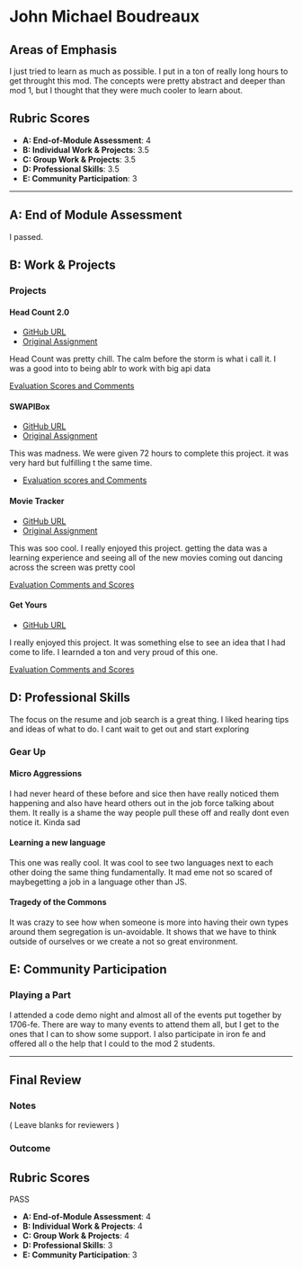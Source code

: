 # John Michael Boudreaux

## Areas of Emphasis

I just tried to learn as much as possible. I put in a ton of really long hours to get throught this mod. The concepts were pretty abstract and deeper than mod 1, but I thought that they were much cooler to learn about.

## Rubric Scores

* **A: End-of-Module Assessment**: 4
* **B: Individual Work & Projects**: 3.5
* **C: Group Work & Projects**: 3.5
* **D: Professional Skills**: 3.5
* **E: Community Participation**: 3

-----------------------

## A: End of Module Assessment

I passed.


## B: Work & Projects

### Projects

#### Head Count 2.0

* [GitHub URL](https://github.com/johnmboudreaux/headcount2.0)
* [Original Assignment](https://github.com/turingschool-examples/headcount2.0)

Head Count was pretty chill. The calm before the storm is what i call it. I was a good into to being ablr to work with big api data

[Evaluation Scores and Comments](https://github.com/turingschool/front-end-submissions-public/blob/master/1706/mod-3/HeadCount2.0/nick-johnmichael.md)


#### SWAPIBox

* [GitHub URL](https://github.com/johnmboudreaux/SWAPIbox)
* [Original Assignment](http://frontend.turing.io/projects/swapi-box.html)

This was madness. We were given 72 hours to complete this project. it was very hard but fulfilling t the same time.

* [Evaluation scores and Comments](https://github.com/turingschool/front-end-submissions-public/blob/master/1706/mod-3/swapi-box/alex-nik-john-michael.md)


#### Movie Tracker

* [GitHub URL](https://github.com/johnmboudreaux/movie-tracker)
* [Original Assignment](https://github.com/turingschool-examples/movie-tracker)

This was soo cool. I really enjoyed this project. getting the data was a learning experience and seeing all of the new movies coming out dancing across the screen was pretty cool

[Evaluation Comments and Scores](https://github.com/turingschool/front-end-submissions-public/blob/master/1706/mod-3/movie-tracker/alex-ben-johnmichael.md)


#### Get Yours

* [GitHub URL](https://github.com/johnmboudreaux/get-yours-with-server)

I really enjoyed this project. It was something else to see an idea that I had come to life. I learnded a ton and very proud of this one.

[Evaluation Comments and Scores](https://github.com/turingschool/front-end-submissions-public/blob/master/1706/mod-3/personal-project/john-michael-personal-project/rubric.md)




## D: Professional Skills
The focus on the resume and job search is a great thing. I liked hearing tips and ideas of what to do. I cant wait to get out and start exploring


### Gear Up

#### Micro Aggressions

I had never heard of these before and sice then have really noticed them happening and also have heard others out in the job force talking about them. It really is a shame the way people pull these off and really dont even notice it. Kinda sad


#### Learning a new language

This one was really cool. It was cool to see two languages next to each other doing the same thing fundamentally. It mad eme not so scared of maybegetting a job in a language other than JS.


#### Tragedy of the Commons

It was crazy to see how when someone is more into having their own types around them segregation is un-avoidable. It shows that we have to think outside of ourselves or we create a not so great environment. 


## E: Community Participation

### Playing a Part

I attended a code demo night and almost all of the events put together by 1706-fe. There are way to many events to attend them all, but I get to the ones that I can to show some support. I also participate in iron fe and offered all o the help that I could to the mod 2 students. 

------------------

## Final Review

### Notes

( Leave blanks for reviewers )

### Outcome

## Rubric Scores

PASS

* **A: End-of-Module Assessment**: 4
* **B: Individual Work & Projects**: 4
* **C: Group Work & Projects**: 4
* **D: Professional Skills**: 3
* **E: Community Participation**: 3


